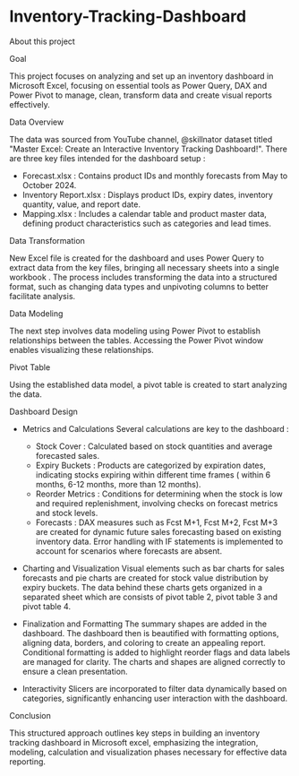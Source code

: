 # Inventory-Tracking-Dashboard

About this project

Goal

This project focuses on analyzing and set up an inventory dashboard in Microsoft Excel, focusing on essential tools as Power Query, DAX and Power Pivot to manage, clean, transform data and create visual reports effectively.

Data Overview

The data was sourced from YouTube channel, @skillnator dataset titled "Master Excel: Create an Interactive Inventory Tracking Dashboard!". There are three key files intended for the dashboard setup :
- Forecast.xlsx : Contains product IDs and monthly forecasts from May to October 2024.
- Inventory Report.xlsx : Displays product IDs, expiry dates, inventory quantity, value, and report date.
- Mapping.xlsx : Includes a calendar table and product master data, defining product characteristics such as categories and lead times.

Data Transformation

New Excel file is created for the dashboard and uses Power Query to extract data from the key files, bringing all necessary sheets into a single workbook . The process includes transforming the data into a structured format, such as changing data types and unpivoting columns to better facilitate analysis.

Data Modeling

The next step involves data modeling using Power Pivot to establish relationships between the tables. Accessing the Power Pivot window enables visualizing these relationships.

Pivot Table

Using the established data model, a pivot table is created to start analyzing the data.

Dashboard Design

- Metrics and Calculations
Several calculations are key to the dashboard :
  - Stock Cover : Calculated based on stock quantities and average forecasted sales.
  - Expiry Buckets : Products are categorized by expiration dates, indicating stocks expiring within different time frames ( within 6 months, 6-12 months, more than 12 months).
  - Reorder Metrics : Conditions for determining when the stock is low and required replenishment, involving checks on forecast metrics and stock levels.
  - Forecasts : DAX measures such as Fcst M+1, Fcst M+2, Fcst M+3 are created for dynamic future sales forecasting based on existing inventory data. Error handling with IF statements is implemented to account for scenarios where forecasts are absent.

- Charting and Visualization
Visual elements such as bar charts for sales forecasts and pie charts are created for stock value distribution by expiry buckets. The data behind these charts gets organized in a separated sheet which are consists of pivot table 2, pivot table 3 and pivot table 4.

- Finalization and Formatting
The summary shapes are added in the dashboard. The dashboard then is beautified with formatting options, aligning data, borders, and coloring to create an appealing report. Conditional formatting is added to highlight reorder flags and data labels are managed for clarity. The charts and shapes are aligned correctly to ensure a clean presentation.

- Interactivity
Slicers are incorporated to filter data dynamically based on categories, significantly enhancing user interaction with the dashboard.

Conclusion

This structured approach outlines key steps in building an inventory tracking dashboard in Microsoft excel, emphasizing the integration, modeling, calculation and visualization phases necessary for effective data reporting.
